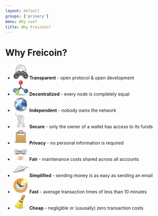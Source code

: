 ```yaml
---
layout: default
groups: ['primary']
menu: Why use?
title: Why Freicoin?
---
```


<h1>Why Freicoin?</h1>

<div>
	<ul class="big_icons">
		<li>
      <img src="/static/images/why/transparency.png" />
      <b>Transparent</b> - open protocol &amp; open development
    </li>
		<li>
      <img src="/static/images/why/decentralization.png" />
      <b>Decentralized</b> - every node is completely equal
    </li>
		<li>
      <img src="/static/images/why/independence.png" />
      <b>Independent</b> - nobody owns the network
    </li>
		<li>
      <img src="/static/images/why/security.png" />
      <b>Secure</b> - only the owner of a wallet has access to its funds
    </li>
		<li>
      <img src="/static/images/why/privacy.png" />
      <b>Privacy</b> - no personal information is required
    </li>
		<li>
      <img src="/static/images/why/fairness.png" />
      <b>Fair</b> - maintenance costs shared across all accounts
    </li>
		<li>
      <img src="/static/images/why/simplicity.png" />
      <b>Simplified</b> - sending money is as easy as sending an email
    </li>
		<li>
      <img src="/static/images/why/speed.png" />
      <b>Fast</b> - average transaction times of less than 10 minutes
    </li>
		<li>
      <img src="/static/images/why/cheapness.png" />
      <b>Cheap</b> - negligible or (ususally) zero transaction costs
    </li>
	</ul>
</div>
